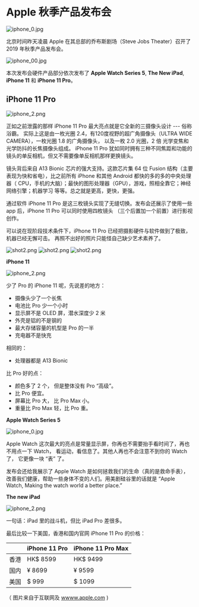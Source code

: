 # Apple 秋季产品发布会


![iphone_0.jpg](data/iphone_0.jpg)

北京时间昨天凌晨 Apple 在其总部的乔布斯剧场（Steve Jobs Theater）召开了 2019 年秋季产品发布会。

![iphone_00.jpg](data/iphone_00.png)

本次发布会硬件产品部分依次发布了 **Apple Watch Series 5**, **The New iPad**, **iPhone 11** 和 **iPhone 11 Pro**。


## iPhone 11 Pro

![iphone_2.png](data/iphone_5.png)

正如之前泄露的那样 iPhone 11 Pro 最大亮点就是它全新的三摄像头设计 --- 俗称浴霸。 实际上这是由一枚光圈 2.4，有120度视野的超广角摄像头（ULTRA WIDE CAMERA），一枚光圈 1.8 的广角摄像头， 以及一枚 2.0 光圈，2 倍 光学变焦和光学防抖的长焦摄像头组成。 iPhone 11 Pro 犹如同时拥有三种不同焦距和功能的镜头的单反相机，但又不需要像单反相机那样更换镜头。

镜头背后来自 A13 Bionic 芯片的强大支持。这款芯片集 64 位 Fusion 结构（主要表现为快和省电），比之前所有 iPhone 和其他 Android 都快的多的多的中央处理器（ CPU，手机的大脑）；最快的图形处理器（GPU），游戏，照相全靠它；神经网络引擎；机器学习 等等。总之就是更高，更快，更强。

通过软件 iPhone 11 Pro 是这三枚镜头实现了无缝切换。发布会还展示了使用一些 app 后，iPhone 11 Pro 可以同时使用四枚镜头 （三个后置加一个前置）进行影视创作。

可以说在现阶段技术条件下，iPhone 11 Pro 已经把摄影硬件与软件做到了极致，机器已经无懈可击。 再照不出好的照片只能怪自己缺少艺术素养了。

![shot2.png](data/shot2.png)
![shot2.png](data/shot3.png)
![shot2.png](data/shot4.png)

**iPhone 11**

![iphone_2.png](data/iphone_4.png)

少了 Pro 的 iPhone 11 呢，先说差的地方：

- 摄像头少了一个长焦
- 电池比 Pro 少一个小时
- 显示屏不是 OLED 屏，潜水深度少 2 米
- 外壳是铝的不是钢的
- 最大存储容量的机型是 Pro 的一半
- 充电器不是快充

相同的：

- 处理器都是 A13 Bionic 

比 Pro 好的点：

- 颜色多了 2 个， 但是整体没有 Pro “高级”。
- 比 Pro 便宜。
- 屏幕比 Pro 大， 比 Pro Max 小。
- 重量比 Pro Max 轻，比 Pro 重。

**Apple Watch Series 5** 

![iphone_0.jpg](data/iphone_6.jpg)

Apple Watch 这次最大的亮点是常量显示屏，你再也不需要抬手看时间了，再也不用点一下 Watch， 看运动，看信息了。其他人再也不会注意不到你的 Watch 了， 它更像一块 “表” 了。

发布会还给我展示了 Apple Watch 是如何拯救我们的生命（真的是救命手表），改善我们健康，帮助一些身体不变的人们。用美剧硅谷里的话就是 “Apple Watch, Making the watch world a better place.”

**The new iPad** 

![iphone_2.png](data/iphone_3.png)

一句话：iPad 里的战斗机，但比 iPad Pro 差很多。

最后比较一下美国，香港和国内官网 iPhone 11 Pro 的价格：


|      | iPhone 11 Pro | iPhone 11 Pro Max |
|------|---------------|-------------------|
| 香港  | HK$ 8599      | HK$ 9499          |
| 国内  | ¥ 8699        | ¥ 9599            |
| 美国  | $ 999         | $ 1099            |

（ 图片来自于互联网及 [wwww.apple.com](wwww.apple.com) )





